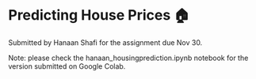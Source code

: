 # Predicting House Prices 🏠

Submitted by Hanaan Shafi for the assignment due Nov 30. 

Note: please check the hanaan_housingprediction.ipynb notebook for the version submitted on Google Colab.

